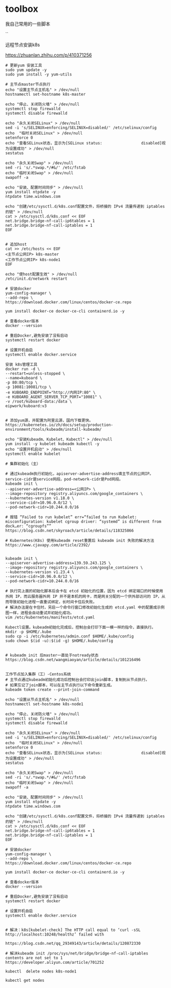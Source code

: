 # toolbox
我自己常用的一些脚本

``

远程节点安装k8s

https://zhuanlan.zhihu.com/p/410371256

    # 更新yum 安装工具
    sudo yum update -y
    sudo yum install -y yum-utils
    
    # 主节点master节点执行
    echo "设置主节点主机名" > /dev/null
    hostnamectl set-hostname k8s-master
    
    echo "停止、关闭防火墙" > /dev/null
    systemctl stop firewalld
    systemctl disable firewalld
    
    echo "永久关闭SELinux" > /dev/null
    sed -i 's/SELINUX=enforcing/SELINUX=disabled/' /etc/selinux/config
    echo  "临时关闭SELinux" > /dev/null
    setenforce 0
    echo "查看SELinux状态，显示为[SELinux status:                 disabled]视为设置成功" > /dev/null
    sestatus
    
    echo "永久关闭Swap" > /dev/null
    sed -ri 's/.*swap.*/#&/' /etc/fstab
    echo "临时关闭Swap" > /dev/null
    swapoff -a
    
    echo "安装、配置时间同步" > /dev/null
    yum install ntpdate -y
    ntpdate time.windows.com

    echo "创建/etc/sysctl.d/k8s.conf配置文件，将桥接的 IPv4 流量传递到 iptables 的链" > /dev/null
    cat > /etc/sysctl.d/k8s.conf << EOF 
    net.bridge.bridge-nf-call-ip6tables = 1
    net.bridge.bridge-nf-call-iptables = 1 
    EOF
    
    
    # 追加host
    cat >> /etc/hosts << EOF 
    <主节点公网IP> k8s-master
    <工作节点公网IP> k8s-node1
    EOF

    echo "使host配置生效" > /dev/null
    /etc/init.d/network restart
    
    # 安装docker
    yum-config-manager \
    --add-repo \
    https://download.docker.com/linux/centos/docker-ce.repo
    
    yum install docker-ce docker-ce-cli containerd.io -y
    
    # 查看docker版本
    docker --version
    
    # 重启Docker,避免安装了没有启动
    systemctl restart docker
    
    # 设置开机自启
    systemctl enable docker.service
    
    安装 k8s管理工具
    docker run -d \
    --restart=unless-stopped \
    --name=kuboard \
    -p 80:80/tcp \
    -p 10081:10081/tcp \
    -e KUBOARD_ENDPOINT="http://内网IP:80" \
    -e KUBOARD_AGENT_SERVER_TCP_PORT="10081" \
    -v /root/kuboard-data:/data \
    eipwork/kuboard:v3
    
    
    # 添加yum源，并配置为阿里云源，国内下载更快。
    https://kubernetes.io/zh/docs/setup/production-environment/tools/kubeadm/install-kubeadm/
    
    echo "安装Kubeadm、Kubelet、Kubectl" > /dev/null
    yum install -y kubelet kubeadm kubectl -y
    echo "设置开机启动" > /dev/null
    systemctl enable kubelet
    
    # 集群初始化（主）
    
    # 通过kubeadm执行初始化，apiserver-advertise-address填主节点的公网IP。service-cidr是service网段。pod-network-cidr是Pod网段。
    kubeadm init \
    --apiserver-advertise-address=<公网IP> \
    --image-repository registry.aliyuncs.com/google_containers \
    --kubernetes-version v1.18.0 \
    --service-cidr=10.96.0.0/12 \
    --pod-network-cidr=10.244.0.0/16
    
    # 报错 “Failed to run kubelet” err=“failed to run Kubelet: misconfiguration: kubelet cgroup driver: “systemd” is different from dock…er: “cgroupfs””
    https://blog.csdn.net/skyroach/article/details/118325866
    
    # Kubernetes(K8s) 使用kubeadm reset重置后 kubeadm init 失败的解决方法
    https://www.cjavapy.com/article/2392/
    
    
    kubeadm init \
    --apiserver-advertise-address=139.59.243.125 \
    --image-repository registry.aliyuncs.com/google_containers \
    --kubernetes-version v1.23.4 \
    --service-cidr=10.96.0.0/12 \
    --pod-network-cidr=10.244.0.0/16
    
    # 执行完上面的初始化脚本后会卡在 etcd 初始化的位置，因为 etcd 绑定端口的时候使用外网 IP，而云服务器外网 IP 并不是本机的网卡，而是网关分配的一个供外部访问的 IP，从而导致初始化进程一直重试绑定，长时间卡住后失败。
    # 解决办法是在卡住时，另启一个命令行窗口修改初始化生成的 etcd.yaml 中的配置成示例图一样，进程会自动重试并初始化成功。
    vim /etc/kubernetes/manifests/etcd.yaml
    
    Kubectl设置。kubeadm初始化完成后，控制台会打印下面一模一样的指令，直接执行。
    mkdir -p $HOME/.kube
    sudo cp -i /etc/kubernetes/admin.conf $HOME/.kube/config
    sudo chown $(id -u):$(id -g) $HOME/.kube/config
    
    
    # kubeadm init 后master一直处于notready状态
    https://blog.csdn.net/wangmiaoyan/article/details/101216496
    
    
    工作节点加入集群（工）-Centos系统
    # 主节点通过kubeadm初始化成功后控制台会打印出join脚本，复制到从节点执行。
    # 如果忘记了join脚本，可以在主节点执行以下命令重新生成。
    kubeadm token create --print-join-command
    
    echo "设置从节点主机名" > /dev/null
    hostnamectl set-hostname k8s-node1
    
    echo "停止、关闭防火墙" > /dev/null
    systemctl stop firewalld
    systemctl disable firewalld
    
    echo "永久关闭SELinux" > /dev/null
    sed -i 's/SELINUX=enforcing/SELINUX=disabled/' /etc/selinux/config
    echo  "临时关闭SELinux" > /dev/null
    setenforce 0
    echo "查看SELinux状态，显示为[SELinux status:                 disabled]视为设置成功" > /dev/null
    sestatus
    
    echo "永久关闭Swap" > /dev/null
    sed -ri 's/.*swap.*/#&/' /etc/fstab
    echo "临时关闭Swap" > /dev/null
    swapoff -a
    
    echo "安装、配置时间同步" > /dev/null
    yum install ntpdate -y
    ntpdate time.windows.com

    echo "创建/etc/sysctl.d/k8s.conf配置文件，将桥接的 IPv4 流量传递到 iptables 的链" > /dev/null
    cat > /etc/sysctl.d/k8s.conf << EOF 
    net.bridge.bridge-nf-call-ip6tables = 1
    net.bridge.bridge-nf-call-iptables = 1 
    EOF
    
    # 安装docker
    yum-config-manager \
    --add-repo \
    https://download.docker.com/linux/centos/docker-ce.repo
    
    yum install docker-ce docker-ce-cli containerd.io -y
    
    # 查看docker版本
    docker --version
    
    # 重启Docker,避免安装了没有启动
    systemctl restart docker
    
    # 设置开机自启
    systemctl enable docker.service
    
    
    # 解决：k8s[kubelet-check] The HTTP call equal to ‘curl -sSL http://localhost:10248/healthz’ failed with
   
    https://blog.csdn.net/qq_29349143/article/details/120872330
    
    # 解决kubeadm init /proc/sys/net/bridge/bridge-nf-call-iptables contents are not set to 1
    https://developer.aliyun.com/article/701252
    
    kubectl  delete nodes k8s-node1
    
    kubectl get nodes
    
    
    

    
    
    
    
    
